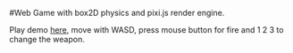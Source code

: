 #Web Game with box2D physics and pixi.js render engine.

Play demo [here](http://gamesftw.github.io/z-game/), move with WASD, press mouse button for fire and 1 2 3 to change the weapon.
